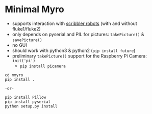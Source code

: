 # Minimal Myro

- supports interaction with [scribbler robots](http://www.betterbots.com/) (with and without fluke1/fluke2)
- only depends on pyserial and PIL for pictures: `takePicture()` & `savePicture()`
- no GUI 
- should work with python3 & python2 (`pip install future`)
- preliminary `takePicture()` support for the Raspberry Pi Camera: `init('pi')`
  - `pip install picamera`
  


```
cd mmyro 
pip install .

-or-

pip install Pillow
pip install pyserial
python setup.py install
```

